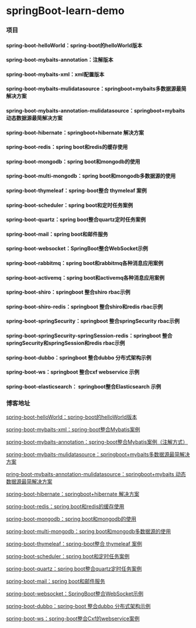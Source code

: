# springBoot-learn-demo

### 项目
#### spring-boot-helloWorld：spring-boot的helloWorld版本
#### spring-boot-mybaits-annotation：注解版本
#### spring-boot-mybaits-xml：xml配置版本
#### spring-boot-mybaits-mulidatasource：springboot+mybaits多数据源最简解决方案
#### spring-boot-mybaits-annotation-mulidatasource：springboot+mybaits 动态数据源最简解决方案
#### spring-boot-hibernate：springboot+hibernate 解决方案
#### spring-boot-redis：spring boot和redis的缓存使用
#### spring-boot-mongodb：spring boot和mongodb的使用
#### spring-boot-multi-mongodb：spring boot和mongodb多数据源的使用
#### spring-boot-thymeleaf：spring-boot整合 thymeleaf 案例
#### spring-boot-scheduler：spring boot和定时任务案例
#### spring-boot-quartz：spring boot整合quartz定时任务案例
#### spring-boot-mail：spring boot和邮件服务
#### spring-boot-websocket：SpringBoot整合WebSocket示例
#### spring-boot-rabbitmq：spring boot和rabbitmq各种消息应用案例
#### spring-boot-activemq：spring boot和activemq各种消息应用案例
#### spring-boot-shiro：springboot 整合shiro rbac示例
#### spring-boot-shiro-redis：springboot 整合shiro和redis rbac示例
#### spring-boot-springSecurity：springboot 整合springSecurity rbac示例
#### spring-boot-springSecurity-springSession-redis：springboot 整合springSecurity和springSession和redis  rbac示例
#### spring-boot-dubbo：springboot 整合dubbo 分布式架构示例
#### spring-boot-ws：springboot 整合cxf webservice 示例
#### spring-boot-elasticsearch： springboot整合Elasticsearch 示例




### 博客地址
[spring-boot-helloWorld：spring-boot的helloWorld版本](http://www.cnblogs.com/nbfujx/p/7865787.html)  </br>

[spring-boot-mybaits-xml：spring-boot整合Mybatis案例](http://www.cnblogs.com/nbfujx/p/7865968.html) </br>

[spring-boot-mybaits-annotation：spring-boot整合Mybatis案例（注解方式）](http://www.cnblogs.com/nbfujx/p/7942055.html) </br>

[spring-boot-mybaits-mulidatasource：springboot+mybaits多数据源最简解决方案](http://www.cnblogs.com/nbfujx/p/7999196.html) </br>

[pring-boot-mybaits-annotation-mulidatasource：springboot+mybaits 动态数据源最简解决方案](http://www.cnblogs.com/nbfujx/p/7999669.html) </br>

[spring-boot-hibernate：springboot+hibernate 解决方案](http://www.cnblogs.com/nbfujx/p/8183491.html)

[spring-boot-redis：spring boot和redis的缓存使用](http://www.cnblogs.com/nbfujx/p/7994988.html) </br>

[spring-boot-mongodb：spring boot和mongodb的使用](http://www.cnblogs.com/nbfujx/p/7999171.html) </br>

[spring-boot-multi-mongodb：spring boot和mongodb多数据源的使用](http://www.cnblogs.com/nbfujx/p/8017806.html) </br>

[spring-boot-thymeleaf：spring-boot整合 thymeleaf 案例](http://www.cnblogs.com/nbfujx/p/8269428.html)</br>

[spring-boot-scheduler：spring boot和定时任务案例](http://www.cnblogs.com/nbfujx/p/7994808.html) </br>

[spring-boot-quartz：spring boot整合quartz定时任务案例](http://www.cnblogs.com/nbfujx/p/8287647.html) </br>

[spring-boot-mail：spring boot和邮件服务](http://www.cnblogs.com/nbfujx/p/8269401.html)

[spring-boot-websocket：SpringBoot整合WebSocket示例](http://www.cnblogs.com/nbfujx/p/8269457.html)

[spring-boot-dubbo：spring-boot 整合dubbo 分布式架构示例](http://www.cnblogs.com/nbfujx/p/7884434.html) </br>

[spring-boot-ws：spring-boot整合Cxf的webservice案例](http://www.cnblogs.com/nbfujx/p/7905889.html) </br>
